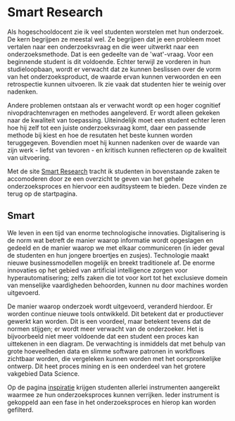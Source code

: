 # Smart Research

Als hogeschooldocent zie ik veel studenten worstelen met hun onderzoek. De kern begrijpen ze meestal wel. Ze begrijpen dat je een probleem moet vertalen naar een onderzoeksvraag en die weer uitwerkt naar een onderzoeksmethode. Dat is een gedeelte van de 'wat'-vraag. Voor een beginnende student is dit voldoende. Echter terwijl ze vorderen in hun studieloopbaan, wordt er verwacht dat ze kunnen beslissen over de vorm van het onderzoeksproduct, de waarde ervan kunnen verwoorden en een retrospectie kunnen uitvoeren. Ik zie vaak dat studenten hier te weinig over nadenken.

Andere problemen ontstaan als er verwacht wordt op een hoger cognitief nivopdrachtenvragen en methodes aangeleverd. Er wordt alleen gekeken naar de kwaliteit van toepassing. Uiteindelijk moet een student echter leren hoe hij zelf tot een juiste onderzoeksvraag komt, daar een passende methode bij kiest en hoe de resutaten het beste kunnen worden teruggegeven. Bovendien moet hij kunnen nadenken over de waarde van zijn werk - liefst van tevoren - en kritisch kunnen reflecteren op de kwaliteit van uitvoering.

Met de site [Smart Research](https://smartresearch.vercel.app/) tracht ik studenten in bovenstaande zaken te accomoderen door ze een overzicht te geven van het gehele onderzoeksproces en hiervoor een auditsysteem te bieden. Deze vinden ze terug op de startpagina.

## Smart

We leven in een tijd van enorme technologische innovaties. Digitalisering is de norm wat betreft de manier waarop informatie wordt opgeslagen en gedeeld en de manier waarop we met elkaar communiceren (in ieder geval de studenten en hun jongere broertjes en zusjes). Technologie maakt nieuwe businessmodellen mogelijk en breekt traditionele af. De enorme innovaties op het gebied van artificial intelligence zorgen voor hyperautomatisering; zelfs zaken die tot voor kort tot het exclusieve domein van menselijke vaardigheden behoorden, kunnen nu door machines worden uitgevoerd.

De manier waarop onderzoek wordt uitgevoerd, veranderd hierdoor. Er worden continue nieuwe tools ontwikkeld. Dit betekent dat er productiever gewerkt kan worden. Dit is een voordeel, maar betekent tevens dat de normen stijgen; er wordt meer verwacht van de onderzoeker. Het is bijvoorbeeld niet meer voldoende dat een student een proces kan uittekenen in een diagram. De verwachting is inmiddels dat met behulp van grote hoeveelheden data en slimme software patronen in workflows zichtbaar worden, die vergeleken kunnen worden met het oorspronkelijke ontwerp. Dit heet proces mining en is een onderdeel van het grotere vakgebied Data Science.

Op de pagina [inspiratie](https://smartresearch.vercel.app/inspiration) krijgen studenten allerlei instrumenten aangereikt waarmee ze hun onderzoeksproces kunnen verrijken. Ieder instrument is gekoppeld aan een fase in het onderzoeksproces en hierop kan worden gefilterd.